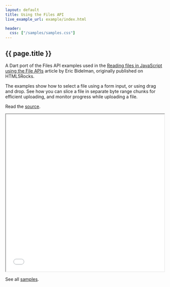 ```yaml
---
layout: default
title: Using the Files API
live_example_url: example/index.html

header:
  css: ["/samples/samples.css"]
---
```


## {{ page.title }}

A Dart port of the Files API examples used in the
[Reading files in JavaScript using the File APIs](http://www.html5rocks.com/en/tutorials/file/dndfiles/)
article by Eric Bidelman, originally published on HTML5Rocks.

The examples show how to select a file using a form input, or using drag and
drop. See how you can slice a file in separate byte range
chunks for efficient uploading, and monitor progress while uploading a file.

Read the
[source](https://github.com/dart-lang/dart-samples/tree/master/web/html5/file/dndfiles).

<iframe class="running-app-frame"
        style="height:500px;width:100%;"
        src="{{page.live_example_url}}">
</iframe>

See all [samples](/samples/).
